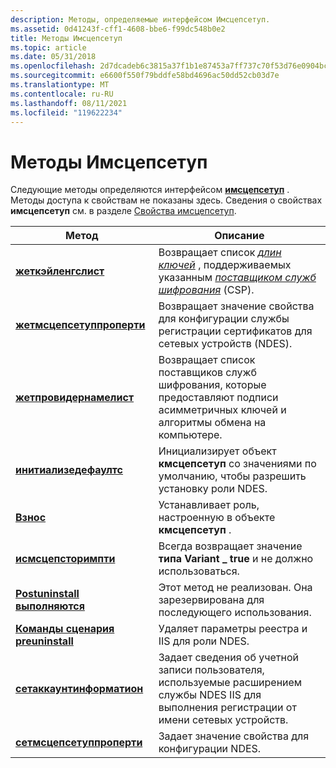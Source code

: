 ```yaml
---
description: Методы, определяемые интерфейсом Имсцепсетуп.
ms.assetid: 0d41243f-cff1-4608-bbe6-f99dc548b0e2
title: Методы Имсцепсетуп
ms.topic: article
ms.date: 05/31/2018
ms.openlocfilehash: 2d7dcadeb6c3815a37f1b1e87453a7ff737c70f53d76e0904bc67211ed7028f2
ms.sourcegitcommit: e6600f550f79bddfe58bd4696ac50dd52cb03d7e
ms.translationtype: MT
ms.contentlocale: ru-RU
ms.lasthandoff: 08/11/2021
ms.locfileid: "119622234"
---
```

# <a name="methods-of-imscepsetup"></a>Методы Имсцепсетуп

Следующие методы определяются интерфейсом [**имсцепсетуп**](/windows/desktop/api/Casetup/nn-casetup-imscepsetup) . Методы доступа к свойствам не показаны здесь. Сведения о свойствах **имсцепсетуп** см. в разделе [Свойства имсцепсетуп](properties-of-imscepsetup.md).



| Метод                                                             | Описание                                                                                                                                                                                                                                                                       |
|--------------------------------------------------------------------|-----------------------------------------------------------------------------------------------------------------------------------------------------------------------------------------------------------------------------------------------------------------------------------|
| [**жеткэйленгслист**](/windows/desktop/api/Casetup/nf-casetup-imscepsetup-getkeylengthlist)           | Возвращает список [*длин ключей*](../secgloss/k-gly.md) , поддерживаемых указанным [*поставщиком служб шифрования*](../secgloss/c-gly.md) (CSP). |
| [**жетмсцепсетуппроперти**](/windows/desktop/api/Casetup/nf-casetup-imscepsetup-getmscepsetupproperty) | Возвращает значение свойства для конфигурации службы регистрации сертификатов для сетевых устройств (NDES).                                                                                                                                                                                               |
| [**жетпровидернамелист**](/windows/desktop/api/Casetup/nf-casetup-imscepsetup-getprovidernamelist)     | Возвращает список поставщиков служб шифрования, которые предоставляют подписи асимметричных ключей и алгоритмы обмена на компьютере.                                                                                                                                                                              |
| [**инитиализедефаултс**](/windows/desktop/api/Casetup/nf-casetup-imscepsetup-initializedefaults)       | Инициализирует объект **кмсцепсетуп** со значениями по умолчанию, чтобы разрешить установку роли NDES.                                                                                                                                                                                  |
| [**Взнос**](/windows/desktop/api/Casetup/nf-casetup-imscepsetup-install)                             | Устанавливает роль, настроенную в объекте **кмсцепсетуп** .                                                                                                                                                                                                                      |
| [**исмсцепсторимпти**](/windows/desktop/api/Casetup/nf-casetup-imscepsetup-ismscepstoreempty)         | Всегда возвращает значение **типа Variant \_ true** и не должно использоваться.                                                                                                                                                                                                                          |
| [**Postuninstall выполняются**](/windows/desktop/api/Casetup/nf-casetup-imscepsetup-postuninstall)                 | Этот метод не реализован. Она зарезервирована для последующего использования.                                                                                                                                                                                                                    |
| [**Команды сценария preuninstall**](/windows/desktop/api/Casetup/nf-casetup-imscepsetup-preuninstall)                   | Удаляет параметры реестра и IIS для роли NDES.                                                                                                                                                                                                                              |
| [**сетаккаунтинформатион**](/windows/desktop/api/Casetup/nf-casetup-imscepsetup-setaccountinformation) | Задает сведения об учетной записи пользователя, используемые расширением службы NDES IIS для выполнения регистрации от имени сетевых устройств.                                                                                                                                                              |
| [**сетмсцепсетуппроперти**](/windows/desktop/api/Casetup/nf-casetup-imscepsetup-setmscepsetupproperty) | Задает значение свойства для конфигурации NDES.                                                                                                                                                                                                                                  |



 

 

 
